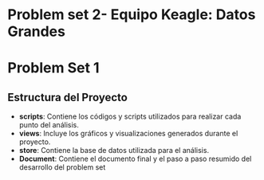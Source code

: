# Problem set 2- Equipo Keagle: Datos Grandes

# Problem Set 1
 ## Estructura del Proyecto

- **scripts**: Contiene los códigos y scripts utilizados para realizar cada punto del análisis.
- **views**: Incluye los gráficos y visualizaciones generados durante el proyecto.
- **store**: Contiene la base de datos utilizada para el análisis.
- **Document**: Contiene el documento final y el paso a paso resumido del desarrollo del problem set
